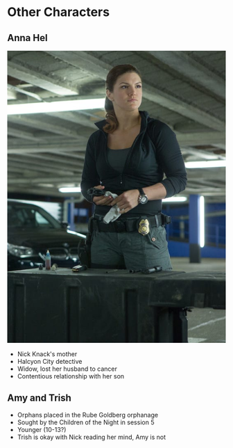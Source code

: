<!-- TITLE: Other Characters -->
<!-- SUBTITLE: A quick summary of Other Characters -->

# Other Characters
## Anna Hel
![1369423153000 Xxx Fast Furious 6 Mov Jy 7740 1305241554 3 4](/uploads/sycamour/1369423153000-xxx-fast-furious-6-mov-jy-7740-1305241554-3-4.jpg "1369423153000 Xxx Fast Furious 6 Mov Jy 7740 1305241554 3 4")

* Nick Knack's mother
* Halcyon City detective
* Widow, lost her husband to cancer
* Contentious relationship with her son

## Amy and Trish
* Orphans placed in the Rube Goldberg orphanage
* Sought by the Children of the Night in session 5
* Younger (10-13?)
* Trish is okay with Nick reading her mind, Amy is not
